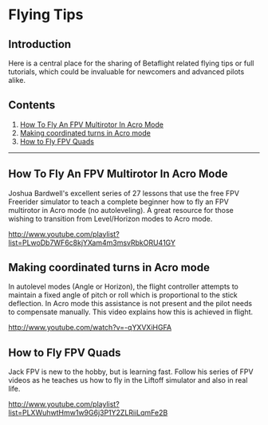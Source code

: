 # Flying Tips

## Introduction

Here is a central place for the sharing of Betaflight related flying tips or full tutorials, which could be invaluable for newcomers and advanced pilots alike.

## Contents

1. [How To Fly An FPV Multirotor In Acro Mode](#how-to-fly-an-fpv-multirotor-in-acro-mode-)
1. [Making coordinated turns in Acro mode](#making-coordinated-turns-in-acro-mode-)
1. [How to Fly FPV Quads](#how-to-fly-fpv-quads-)

---

## How To Fly An FPV Multirotor In Acro Mode

Joshua Bardwell's excellent series of 27 lessons that use the free FPV Freerider simulator to teach a complete beginner how to fly an FPV multirotor in Acro mode (no autoleveling). A great resource for those wishing to transition from Level/Horizon modes to Acro mode.

http://www.youtube.com/playlist?list=PLwoDb7WF6c8kjYXam4m3msvRbkORU41GY

## Making coordinated turns in Acro mode

In autolevel modes (Angle or Horizon), the flight controller attempts to maintain a fixed angle of pitch or roll which is proportional to the stick deflection. In Acro mode this assistance is not present and the pilot needs to compensate manually. This video explains how this is achieved in flight.

http://www.youtube.com/watch?v=-qYXVXiHGFA

## How to Fly FPV Quads

Jack FPV is new to the hobby, but is learning fast. Follow his series of FPV videos as he teaches us how to fly in the Liftoff simulator and also in real life.

http://www.youtube.com/playlist?list=PLXWuhwtHmw1w9G6j3P1Y2ZLRiiLqmFe2B
